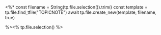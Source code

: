 <%*
const filename = String(tp.file.selection()).trim()
const template = tp.file.find_tfile("TOPICNOTE") 
await tp.file.create_new(template, filename, true)

%><% tp.file.selection() %>

